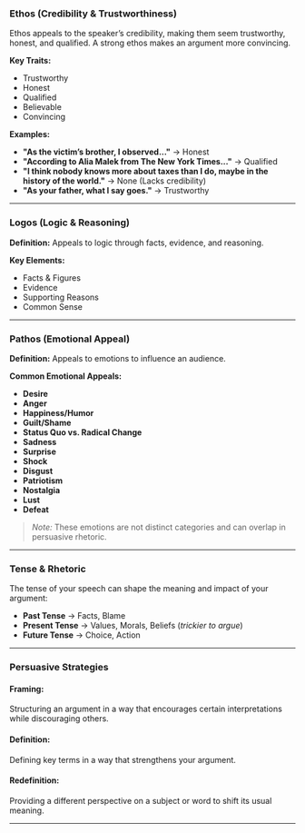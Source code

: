 
### **Ethos** (Credibility & Trustworthiness)

Ethos appeals to the speaker’s credibility, making them seem trustworthy, honest, and qualified. A strong ethos makes an argument more convincing.

**Key Traits:**

- Trustworthy
- Honest
- Qualified
- Believable
- Convincing

**Examples:**

- **"As the victim’s brother, I observed..."** → Honest
- **"According to Alia Malek from The New York Times..."** → Qualified
- **"I think nobody knows more about taxes than I do, maybe in the history of the world."** → None (Lacks credibility)
- **"As your father, what I say goes."** → Trustworthy

---

### **Logos** (Logic & Reasoning)

**Definition:** Appeals to logic through facts, evidence, and reasoning.

**Key Elements:**

- Facts & Figures
- Evidence
- Supporting Reasons
- Common Sense

---

### **Pathos** (Emotional Appeal)

**Definition:** Appeals to emotions to influence an audience.

**Common Emotional Appeals:**

- **Desire**
- **Anger**
- **Happiness/Humor**
- **Guilt/Shame**
- **Status Quo vs. Radical Change**
- **Sadness**
- **Surprise**
- **Shock**
- **Disgust**
- **Patriotism**
- **Nostalgia**
- **Lust**
- **Defeat**

> _Note:_ These emotions are not distinct categories and can overlap in persuasive rhetoric.

---

### **Tense & Rhetoric**

The tense of your speech can shape the meaning and impact of your argument:

- **Past Tense** → Facts, Blame
- **Present Tense** → Values, Morals, Beliefs (_trickier to argue_)
- **Future Tense** → Choice, Action

---

### **Persuasive Strategies**

#### **Framing:**

Structuring an argument in a way that encourages certain interpretations while discouraging others.

#### **Definition:**

Defining key terms in a way that strengthens your argument.

#### **Redefinition:**

Providing a different perspective on a subject or word to shift its usual meaning.

---

